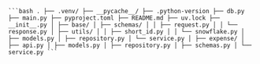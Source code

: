 <pre><code>```bash . ├── .venv/ ├── __pycache__/ ├── .python-version ├── db.py ├── main.py ├── pyproject.toml ├── README.md ├── uv.lock ├── __init__.py │ ├── base/ │ ├── schemas/ │ │ ├── request.py │ │ └── response.py │ ├── utils/ │ │ ├── short_id.py │ │ └── snowflake.py │ ├── models.py │ ├── repository.py │ └── service.py │ ├── expense/ │ ├── api.py │ ├── models.py │ ├── repository.py │ ├── schemas.py │ └── service.py ``` </code></pre>
